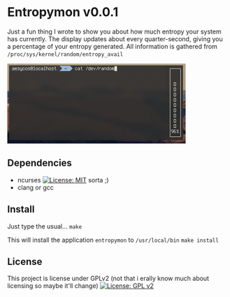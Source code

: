# Entropymon v0.0.1

Just a fun thing I wrote to show you about how much entropy your system has currently. The display updates about every quarter-second, giving you a percentage of your entropy generated. All information is gathered from `/proc/sys/kernel/random/entropy_avail`

![](screenshots/gifs/entropymon.gif)

## Dependencies
* ncurses [![License: MIT](https://img.shields.io/badge/License-MIT-yellow.svg)](https://opensource.org/licenses/MIT) sorta ;)
* clang or gcc

## Install
Just type the usual...
```make```

This will install the application `entropymon` to `/usr/local/bin`
```make install```

## License
This project is license under GPLv2
(not that i erally know much about licensing so maybe it'll change)
[![License: GPL v2](https://img.shields.io/badge/License-GPL%20v2-blue.svg)](https://www.gnu.org/licenses/old-licenses/gpl-2.0.en.html)